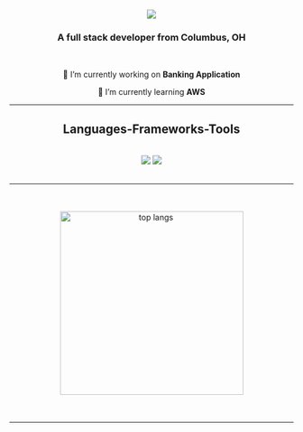 

<h1 align="center">
    <img src="https://readme-typing-svg.herokuapp.com/?font=Righteous&size=35&center=true&vCenter=true&width=500&height=70&duration=4000&lines=Hi+There!+👋;+I'm+Yusuf!;" />
</h1>

<h3 align="center">A full stack developer from Columbus, OH</h3>

<br/>

<div align="center">
 
 🔭 I’m currently working on **Banking Application**
 
 🌱 I’m currently learning **AWS**
 
</div>
<hr/>
<h2 align="center"> Languages-Frameworks-Tools </h2>
<br/>
<div align="center">
    <img src="https://skillicons.dev/icons?i=react,html,css,spring boot,vscode,github,tailwind" />
    <img src="https://skillicons.dev/icons?i=nodejs,javascript,java,mysql" /><br>
</div>

<br/>
<hr/>

<br>
<div align=center>
  <br/>
  <img width=325 align="center" src="https://github-readme-stats.vercel.app/api/top-langs/?username=Purifoy&layout=compact&theme=react&border_radius=10" alt="top langs" />
</div>
<br/><br/>
<hr/>
